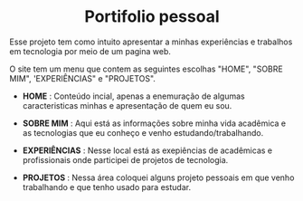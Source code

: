 <h1 align="center"> Portifolio pessoal</h1>

Esse projeto tem como intuito apresentar a minhas experiências e trabalhos em tecnologia por meio de um pagina web.

O site tem um menu que contem as seguintes escolhas "HOME", "SOBRE MIM", 'EXPERIÊNCIAS" e "PROJETOS".

- **HOME** : Conteúdo incial, apenas a enemuração de algumas caracteristicas minhas e apresentação de quem eu sou.

- **SOBRE MIM** : Aqui está as informações sobre minha vida acadêmica e as tecnologias que eu conheço e venho estudando/trabalhando.

- **EXPERIÊNCIAS** : Nesse local está as exepiências de acadêmicas e profissionais onde participei de projetos de tecnologia.

- **PROJETOS** : Nessa área coloquei alguns projeto pessoais em que venho trabalhando e que tenho usado para estudar.




